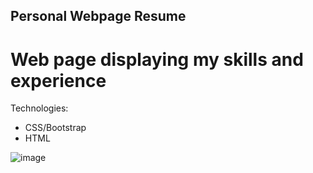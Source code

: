 ## Personal Webpage Resume


# Web page displaying my skills and experience

Technologies:
-   CSS/Bootstrap
-    HTML

![image](https://github.com/pastorZakaia/HTML-CV-Webpage/assets/94982635/6596467e-a578-457a-a215-d43b248a1f27)


